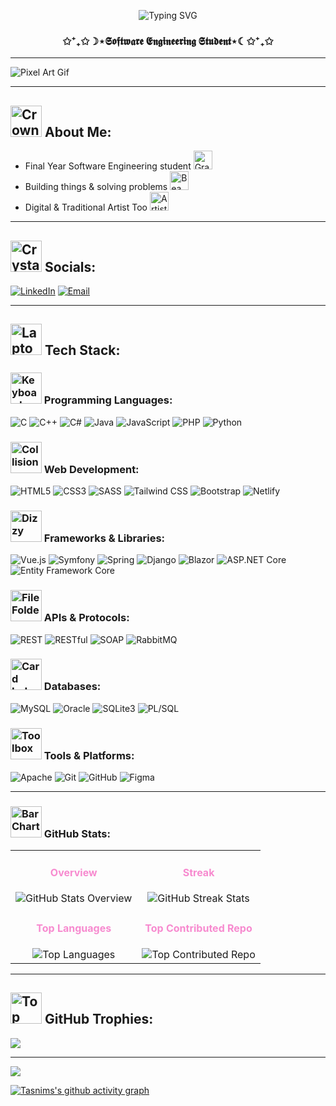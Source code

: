 <p align="center">
  <img src="https://readme-typing-svg.demolab.com?font=Pacifico&weight=700&size=28&duration=3000&pause=1000&color=F78ACF&center=true&vCenter=true&width=600&lines=Hi%2C+I'm+Tasnim;Welcome+to+my+GitHub!;I+love+coding+%F0%9F%92%BB;Follow+for+more+awesome+projects!" alt="Typing SVG" />
</p>

<h3 align="center">✩⁺₊✩☽⋆𝕾𝖔𝖋𝖙𝖜𝖆𝖗𝖊 𝕰𝖓𝖌𝖎𝖓𝖊𝖊𝖗𝖎𝖓𝖌 𝕾𝖙𝖚𝖉𝖊𝖓𝖙⋆☾✩⁺₊✩</h3>

---

![Pixel Art Gif](https://images-wixmp-ed30a86b8c4ca887773594c2.wixmp.com/f/c83c004e-1370-4756-88e5-4071de797088/dhtuht1-2130e78f-655d-4524-a920-7c0277ccf856.gif?token=eyJ0eXAiOiJKV1QiLCJhbGciOiJIUzI1NiJ9.eyJzdWIiOiJ1cm46YXBwOjdlMGQxODg5ODIyNjQzNzNhNWYwZDQxNWVhMGQyNmUwIiwiaXNzIjoidXJuOmFwcDo3ZTBkMTg4OTgyMjY0MzczYTVmMGQ0MTVlYTBkMjZlMCIsIm9iaiI6W1t7InBhdGgiOiJcL2ZcL2M4M2MwMDRlLTEzNzAtNDc1Ni04OGU1LTQwNzFkZTc5NzA4OFwvZGh0dWh0MS0yMTMwZTc4Zi02NTVkLTQ1MjQtYTkyMC03YzAyNzdjY2Y4NTYuZ2lmIn1dXSwiYXVkIjpbInVybjpzZXJ2aWNlOmZpbGUuZG93bmxvYWQiXX0.I5zx4PAEUzfpK6NtDSrb6tCcp9qYRMpNta990Mtq31k)

---


## <img src="https://raw.githubusercontent.com/Tarikul-Islam-Anik/Telegram-Animated-Emojis/main/Objects/Crown.webp" alt="Crown" width="50" height="50" /> About Me:
- Final Year Software Engineering student <img src="https://raw.githubusercontent.com/Tarikul-Islam-Anik/Telegram-Animated-Emojis/main/Objects/Graduation%20Cap.webp" alt="Graduation Cap" width="30" height="30" />
- Building things & solving problems <img src="https://raw.githubusercontent.com/Tarikul-Islam-Anik/Telegram-Animated-Emojis/main/Smileys/Beaming%20Face%20With%20Smiling%20Eyes.webp" alt="Beaming Face With Smiling Eyes" width="30" height="30" />
- Digital & Traditional Artist Too <img src="https://raw.githubusercontent.com/Tarikul-Islam-Anik/Telegram-Animated-Emojis/main/Activity/Artist%20Palette.webp" alt="Artist Palette" width="30" height="30" /> 


---

## <img src="https://raw.githubusercontent.com/Tarikul-Islam-Anik/Telegram-Animated-Emojis/main/Activity/Crystal%20Ball.webp" alt="Crystal Ball" width="50" height="50" /> Socials:
[![LinkedIn](https://img.shields.io/badge/LinkedIn-%230077B5.svg?logo=linkedin&logoColor=white)](https://www.linkedin.com/in/tasnim-ghanmi-9b8057293/)
[![Email](https://img.shields.io/badge/Email-D14836?logo=gmail&logoColor=white)](mailto:tasnimghanmi02@gmail.com)

---

## <img src="https://raw.githubusercontent.com/Tarikul-Islam-Anik/Telegram-Animated-Emojis/main/Objects/Laptop.webp" alt="Laptop" width="50" height="50" /> Tech Stack:

### <img src="https://raw.githubusercontent.com/Tarikul-Islam-Anik/Telegram-Animated-Emojis/main/Objects/Keyboard.webp" alt="Keyboard" width="50" height="50" /> Programming Languages:
![C](https://img.shields.io/badge/c-%2300599C.svg?style=for-the-badge&logo=c&logoColor=white)
![C++](https://img.shields.io/badge/c++-%2300599C.svg?style=for-the-badge&logo=c%2B%2B&logoColor=white)
![C#](https://img.shields.io/badge/c%23-%23239120.svg?style=for-the-badge&logo=csharp&logoColor=white)
![Java](https://img.shields.io/badge/java-%23ED8B00.svg?style=for-the-badge&logo=openjdk&logoColor=white)
![JavaScript](https://img.shields.io/badge/javascript-%23323330.svg?style=for-the-badge&logo=javascript&logoColor=%23F7DF1E)
![PHP](https://img.shields.io/badge/php-%23777BB4.svg?style=for-the-badge&logo=php&logoColor=white)
![Python](https://img.shields.io/badge/python-3670A0?style=for-the-badge&logo=python&logoColor=ffdd54)

### <img src="https://raw.githubusercontent.com/Tarikul-Islam-Anik/Telegram-Animated-Emojis/main/Symbols/Collision.webp" alt="Collision" width="50" height="50" /> Web Development:
![HTML5](https://img.shields.io/badge/html5-%23E34F26.svg?style=for-the-badge&logo=html5&logoColor=white)
![CSS3](https://img.shields.io/badge/css3-%231572B6.svg?style=for-the-badge&logo=css3&logoColor=white)
![SASS](https://img.shields.io/badge/Sass-%23CC6699.svg?style=for-the-badge&logo=sass&logoColor=white)
![Tailwind CSS](https://img.shields.io/badge/tailwindcss-%2338B2AC.svg?style=for-the-badge&logo=tailwind-css&logoColor=white)
![Bootstrap](https://img.shields.io/badge/bootstrap-%238511FA.svg?style=for-the-badge&logo=bootstrap&logoColor=white)
![Netlify](https://img.shields.io/badge/netlify-%23000000.svg?style=for-the-badge&logo=netlify&logoColor=#00C7B7)

### <img src="https://raw.githubusercontent.com/Tarikul-Islam-Anik/Telegram-Animated-Emojis/main/Symbols/Dizzy.webp" alt="Dizzy" width="50" height="50" /> Frameworks & Libraries:
![Vue.js](https://img.shields.io/badge/vuejs-%2335495E.svg?style=for-the-badge&logo=vuedotjs&logoColor=%234FC08D) <!-- Added Vue.js -->
![Symfony](https://img.shields.io/badge/symfony-%23000000.svg?style=for-the-badge&logo=symfony&logoColor=white)
![Spring](https://img.shields.io/badge/spring-%236DB33F.svg?style=for-the-badge&logo=spring&logoColor=white)
![Django](https://img.shields.io/badge/django-%23092E20.svg?style=for-the-badge&logo=django&logoColor=white) <!-- Added Django -->
![Blazor](https://img.shields.io/badge/Blazor-%23FF5722.svg?style=for-the-badge&logo=blazor&logoColor=white)
![ASP.NET Core](https://img.shields.io/badge/ASP.NET_Core-5B2C51.svg?style=for-the-badge&logo=dotnet&logoColor=white)
![Entity Framework Core](https://img.shields.io/badge/EF_Core-DD2A2A.svg?style=for-the-badge&logo=entityframework&logoColor=white)

### <img src="https://raw.githubusercontent.com/Tarikul-Islam-Anik/Telegram-Animated-Emojis/main/Objects/File%20Folder.webp" alt="File Folder" width="50" height="50" /> APIs & Protocols:
![REST](https://img.shields.io/badge/REST-%23000000.svg?style=for-the-badge&logo=rest&logoColor=white) <!-- Added REST -->
![RESTful](https://img.shields.io/badge/RESTful-%23000000.svg?style=for-the-badge&logo=rest&logoColor=white) <!-- Added RESTful -->
![SOAP](https://img.shields.io/badge/soap-%235C2D91.svg?style=for-the-badge&logo=w3c&logoColor=white) <!-- Added SOAP -->
![RabbitMQ](https://img.shields.io/badge/rabbitmq-%23FF6600.svg?style=for-the-badge&logo=rabbitmq&logoColor=white) <!-- Added RabbitMQ -->

### <img src="https://raw.githubusercontent.com/Tarikul-Islam-Anik/Telegram-Animated-Emojis/main/Objects/Card%20Index%20Dividers.webp" alt="Card Index Dividers" width="50" height="50" /> Databases:
![MySQL](https://img.shields.io/badge/mysql-4479A1.svg?style=for-the-badge&logo=mysql&logoColor=white)
![Oracle](https://img.shields.io/badge/oracle-F80000?style=for-the-badge&logo=oracle&logoColor=white)
![SQLite3](https://img.shields.io/badge/sqlite3-%2307405E.svg?style=for-the-badge&logo=sqlite&logoColor=white) <!-- Added SQLite3 -->
![PL/SQL](https://img.shields.io/badge/PL%2FSQL-%23F80000.svg?style=for-the-badge&logo=oracle&logoColor=white) <!-- Added PL/SQL -->

### <img src="https://raw.githubusercontent.com/Tarikul-Islam-Anik/Telegram-Animated-Emojis/main/Objects/Toolbox.webp" alt="Toolbox" width="50" height="50" /> Tools & Platforms:
![Apache](https://img.shields.io/badge/apache-%23D42029.svg?style=for-the-badge&logo=apache&logoColor=white)
![Git](https://img.shields.io/badge/git-%23F05033.svg?style=for-the-badge&logo=git&logoColor=white)
![GitHub](https://img.shields.io/badge/github-%23121011.svg?style=for-the-badge&logo=github&logoColor=white)
![Figma](https://img.shields.io/badge/figma-%23F24E1E.svg?style=for-the-badge&logo=figma&logoColor=white)

---

### <img src="https://raw.githubusercontent.com/Tarikul-Islam-Anik/Telegram-Animated-Emojis/main/Objects/Bar%20Chart.webp" alt="Bar Chart" width="50" height="50" /> GitHub Stats:

<table align="center">
  <tr>
    <td align="center">
      <h4 style="color:#F78ACF;">Overview</h4>
      <img 
        src="https://github-readme-stats.vercel.app/api?username=TasnimGhanmii&theme=dark&hide_border=false&include_all_commits=true&count_private=true&title_color=F78ACF&icon_color=F78ACF&text_color=E0A0C6&bg_color=151515" 
        alt="GitHub Stats Overview" 
      />
    </td>
    <td align="center">
      <h4 style="color:#F78ACF;">Streak</h4>
      <img 
        src="https://github-readme-streak-stats.herokuapp.com/?user=TasnimGhanmii&theme=dark&hide_border=false&stroke=F78ACF&fire=F78ACF&currStreakNum=F78ACF&sideNums=E0A0C6&background=151515" 
        alt="GitHub Streak Stats" 
      />
    </td>
  </tr>
  <tr>
    <td align="center">
      <h4 style="color:#F78ACF;">Top Languages</h4>
      <img 
        src="https://github-readme-stats.vercel.app/api/top-langs/?username=TasnimGhanmii&theme=dark&hide_border=false&include_all_commits=true&count_private=true&layout=compact&title_color=F78ACF&icon_color=F78ACF&text_color=E0A0C6&bg_color=151515" 
        alt="Top Languages" 
      />
    </td>
    <td align="center">
      <h4 style="color:#F78ACF;">Top Contributed Repo</h4>
      <img 
        src="https://github-contributor-stats.vercel.app/api?username=TasnimGhanmii&limit=5&theme=dark&no-frame=false&no-bg=false&margin-w=4&title_color=F78ACF&icon_color=F78ACF&text_color=E0A0C6&bg_color=151515" 
        alt="Top Contributed Repo" 
      />
    </td>
  </tr>
</table>

---

## <img src="https://raw.githubusercontent.com/Tarikul-Islam-Anik/Telegram-Animated-Emojis/main/Objects/Top%20Hat.webp" alt="Top Hat" width="50" height="50" />  GitHub Trophies:
![](https://github-profile-trophy.vercel.app/?username=TasnimGhanmii&theme=radical&no-frame=false&no-bg=false&margin-w=4)

---


[![](https://visitcount.itsvg.in/api?id=TasnimGhanmii&icon=0&color=0)](https://visitcount.itsvg.in)


[![Tasnims's github activity graph](https://github-readme-activity-graph.vercel.app/graph?username=TasnimGhanmii&theme=xcode)](https://github.com/ashutosh00710/github-readme-activity-graph)



<!-- Proudly created with GPRM ( https://gprm.itsvg.in ) -->

